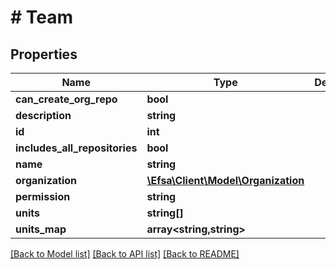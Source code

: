 # # Team

## Properties

Name | Type | Description | Notes
------------ | ------------- | ------------- | -------------
**can_create_org_repo** | **bool** |  | [optional]
**description** | **string** |  | [optional]
**id** | **int** |  | [optional]
**includes_all_repositories** | **bool** |  | [optional]
**name** | **string** |  | [optional]
**organization** | [**\Efsa\Client\Model\Organization**](Organization.md) |  | [optional]
**permission** | **string** |  | [optional]
**units** | **string[]** |  | [optional]
**units_map** | **array<string,string>** |  | [optional]

[[Back to Model list]](../../README.md#models) [[Back to API list]](../../README.md#endpoints) [[Back to README]](../../README.md)
